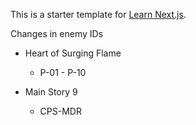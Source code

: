 This is a starter template for [Learn Next.js](https://nextjs.org/learn).



Changes in enemy IDs

- Heart of Surging Flame
  
  - P-01 - P-10

- Main Story 9
  
  - CPS-MDR
    
    